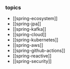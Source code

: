### topics
- [[spring-ecosystem]]
- [[spring-jpa]]
- [[spring-kafka]]
- [[spring-cloud]]
- [[spring-kubernetes]]
- [[spring-aws]]
- [[spring-github-actions]]
- [[spring-reactive]]
- [[spring-security]]
